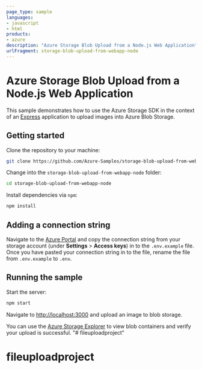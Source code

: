 ```yaml
---
page_type: sample
languages:
- javascript
- html
products:
- azure
description: "Azure Storage Blob Upload from a Node.js Web Application"
urlFragment: storage-blob-upload-from-webapp-node
---
```


# Azure Storage Blob Upload from a Node.js Web Application

This sample demonstrates how to use the Azure Storage SDK in the context of an [Express](https://expressjs.com/) application to upload images into Azure Blob Storage.

## Getting started

Clone the repository to your machine:

```bash
git clone https://github.com/Azure-Samples/storage-blob-upload-from-webapp-node.git
```

Change into the `storage-blob-upload-from-webapp-node` folder:

```bash
cd storage-blob-upload-from-webapp-node
```

Install dependencies via `npm`:

```bash
npm install
```

## Adding a connection string

Navigate to the [Azure Portal](https://portal.azure.com) and copy the connection string from your storage account (under **Settings** > **Access keys**) in to the `.env.example` file. Once you have pasted your connection string in to the file, rename the file from `.env.example` to `.env`.

## Running the sample

Start the server:

```bash
npm start
```

Navigate to [http://localhost:3000](http://localhost:3000) and upload an image to blob storage.

You can use the [Azure Storage Explorer](https://azure.microsoft.com/features/storage-explorer/) to view blob containers and verify your upload is successful.
"# fileuploadproject" 
# fileuploadproject
